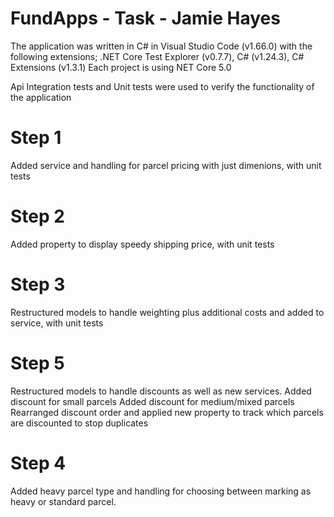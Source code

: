 # FundApps - Task - Jamie Hayes
The application was written in C# in Visual Studio Code (v1.66.0) with the following extensions; .NET Core Test Explorer (v0.7.7), C# (v1.24.3), C# Extensions (v1.3.1)
Each project is using NET Core 5.0	

Api Integration tests and Unit tests were used to verify the functionality of the application

# Step 1
Added service and handling for parcel pricing with just dimenions, with unit tests

# Step 2
Added property to display speedy shipping price, with unit tests

# Step 3
Restructured models to handle weighting plus additional costs and added to service, with unit tests

# Step 5
Restructured models to handle discounts as well as new services. Added discount for small parcels
Added discount for medium/mixed parcels
Rearranged discount order and applied new property to track which parcels are discounted to stop duplicates

# Step 4
Added heavy parcel type and handling for choosing between marking as heavy or standard parcel.